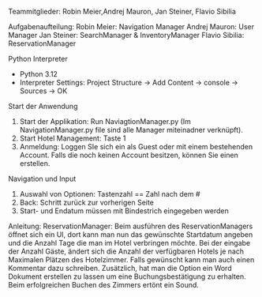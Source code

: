 Teammitglieder:
Robin Meier,Andrej Mauron, Jan Steiner, Flavio Sibilia

Aufgabenaufteilung:
Robin Meier: Navigation Manager
Andrej Mauron: User Manager
Jan Steiner: SearchManager & InventoryManager
Flavio Sibilia: ReservationManager

Python Interpreter
- Python 3.12
- Interpreter Settings: Project Structure -> Add Content -> console -> Sources -> OK

Start der Anwendung
1. Start der Applikation: Run NaviagtionManager.py (Im NavigationManager.py file sind alle Manager miteinadner verknüpft).
2. Start Hotel Management: Taste 1
3. Anmeldung: Loggen SIe sich ein als Guest oder mit einem bestehenden Account. Falls die noch keinen Account besitzen, können Sie einen erstellen.
   
Navigation und Input
1. Auswahl von Optionen: Tastenzahl == Zahl nach dem #
2. Back: Schritt zurück zur vorherigen Seite
3. Start- und Endatum müssen mit Bindestrich eingegeben werden


Anleitung:
ReservationManager: Beim ausführen des ReservationManagers öffnet sich ein UI, dort kann man nun das gewünschte Startdatum angeben und die Anzahl Tage die man im Hotel verbringen möchte. 
Bei der eingabe der Anzahl Gäste, ändert sich die Anzahl der verfügbaren Hotels je nach Maximalen Plätzen des Hotelzimmer. Falls gewünscht kann man auch einen Kommentar dazu schreiben.
Zusätzlich, hat man die Option ein Word Dokument erstellen zu lassen um eine Buchungsbestätigung zu erhalten. Beim erfolgreichen Buchen des Zimmers ertönt ein Sound.

